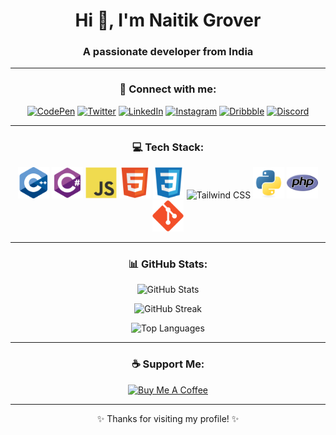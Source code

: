 <h1 align="center">Hi 👋, I'm Naitik Grover</h1>
<h3 align="center">A passionate developer from India</h3>

---

<h3 align="center">🚀 Connect with me:</h3>
<p align="center">
    <a href="https://codepen.io/naitik-grover" target="_blank"><img src="https://raw.githubusercontent.com/rahuldkjain/github-profile-readme-generator/master/src/images/icons/Social/codepen.svg" alt="CodePen" height="50" width="50"/></a>
    <a href="https://twitter.com/naitikgrover" target="_blank"><img src="https://raw.githubusercontent.com/rahuldkjain/github-profile-readme-generator/master/src/images/icons/Social/twitter.svg" alt="Twitter" height="50" width="50"/></a>
    <a href="https://linkedin.com/in/naitik-grover-506632350" target="_blank"><img src="https://raw.githubusercontent.com/rahuldkjain/github-profile-readme-generator/master/src/images/icons/Social/linked-in-alt.svg" alt="LinkedIn" height="50" width="50"/></a>
    <a href="https://instagram.com/hunterx.dev" target="_blank"><img src="https://raw.githubusercontent.com/rahuldkjain/github-profile-readme-generator/master/src/images/icons/Social/instagram.svg" alt="Instagram" height="50" width="50"/></a>
    <a href="https://dribbble.com/naitikgrover" target="_blank"><img src="https://raw.githubusercontent.com/rahuldkjain/github-profile-readme-generator/master/src/images/icons/Social/dribbble.svg" alt="Dribbble" height="50" width="50"/></a>
    <a href="https://discord.gg/EK4V8ntZ2x" target="_blank"><img src="https://raw.githubusercontent.com/rahuldkjain/github-profile-readme-generator/master/src/images/icons/Social/discord.svg" alt="Discord" height="50" width="50"/></a>
</p>

---

<h3 align="center">💻 Tech Stack:</h3>
<p align="center">
    <img src="https://raw.githubusercontent.com/devicons/devicon/master/icons/cplusplus/cplusplus-original.svg" alt="C++" width="50" height="50"/>
    <img src="https://raw.githubusercontent.com/devicons/devicon/master/icons/csharp/csharp-original.svg" alt="C#" width="50" height="50"/>
    <img src="https://raw.githubusercontent.com/devicons/devicon/master/icons/javascript/javascript-original.svg" alt="JavaScript" width="50" height="50"/>
    <img src="https://raw.githubusercontent.com/devicons/devicon/master/icons/html5/html5-original.svg" alt="HTML5" width="50" height="50"/>
    <img src="https://raw.githubusercontent.com/devicons/devicon/master/icons/css3/css3-original.svg" alt="CSS3" width="50" height="50"/>
    <img src="https://www.vectorlogo.zone/logos/tailwindcss/tailwindcss-icon.svg" alt="Tailwind CSS" width="50" height="50"/>
    <img src="https://raw.githubusercontent.com/devicons/devicon/master/icons/python/python-original.svg" alt="Python" width="50" height="50"/>
    <img src="https://raw.githubusercontent.com/devicons/devicon/master/icons/php/php-original.svg" alt="PHP" width="50" height="50"/>
    <img src="https://raw.githubusercontent.com/devicons/devicon/master/icons/git/git-original.svg" alt="Git" width="50" height="50"/>
</p>

---

<h3 align="center">📊 GitHub Stats:</h3>
<p align="center">
    <img src="https://github-readme-stats.vercel.app/api?username=NaitikGrover&show_icons=true&theme=tokyonight" alt="GitHub Stats" width="500px"/>
</p>
<p align="center">
    <img src="https://github-readme-streak-stats.herokuapp.com/?user=NaitikGrover&theme=tokyonight" alt="GitHub Streak" width="500px"/>
</p>
<p align="center">
    <img src="https://github-readme-stats.vercel.app/api/top-langs/?username=NaitikGrover&layout=compact&theme=tokyonight" alt="Top Languages" width="500px"/>
</p>

---

<h3 align="center">☕ Support Me:</h3>
<p align="center">
    <a href="https://www.buymeacoffee.com/naitikgrover"><img src="https://cdn.buymeacoffee.com/buttons/v2/default-yellow.png" height="50" width="210" alt="Buy Me A Coffee"/></a>
</p>

---

<p align="center">✨ Thanks for visiting my profile! ✨</p>

